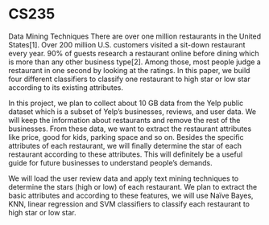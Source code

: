 # CS235
Data Mining Techniques
There are over one million restaurants in the United States[1]. Over 200 million U.S. customers visited a sit-down restaurant every year. 90% of guests research a restaurant online before dining which is more than any other business type[2]. Among those, most people judge a restaurant in one second by looking at the ratings. In this paper, we build four different classifiers to classify one restaurant to high star or low star according to its existing attributes.

In this project, we plan to collect about 10 GB data from the Yelp public dataset which is a subset of Yelp’s businesses, reviews, and user data. We will keep the information about restaurants and remove the rest of the businesses. From these data, we want to extract the restaurant attributes like price, good for kids, parking space and so on. Besides the specific attributes of each restaurant, we will finally determine the star of each restaurant according to these attributes. This will definitely be a useful guide for future businesses to understand people’s demands.

We will load the user review data and apply text mining techniques to determine the stars (high or low) of each restaurant. We plan to extract the basic attributes and according to these features, we will use Naïve Bayes, KNN, linear regression and SVM classifiers to classify each restaurant to high star or low star.
